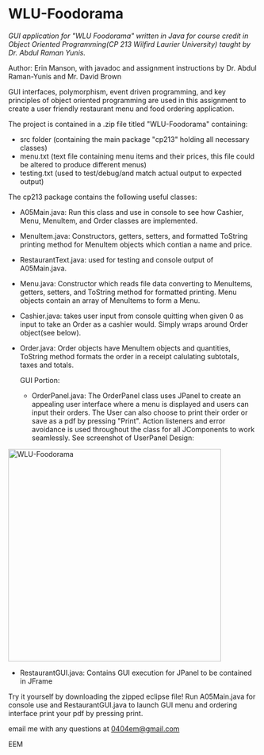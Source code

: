 # WLU-Foodorama

*GUI application for "WLU Foodorama" written in Java for course credit in Object Oriented Programming(CP 213 Wilfird Laurier University) taught by Dr. Abdul Raman Yunis.*

Author: Erin Manson, with javadoc and assignment instructions by Dr. Abdul Raman-Yunis and Mr. David Brown

GUI interfaces, polymorphism, event driven programming, and key principles of object oriented programming are used in this assignment to create a user friendly restaurant menu and food ordering application.

The project is contained in a .zip file titled "WLU-Foodorama" containing:
- src folder (containing the main package "cp213" holding all necessary classes)
- menu.txt (text file containing menu items and their prices, this file could be altered to produce different menus)
- testing.txt (used to test/debug/and match actual output to expected output)

The cp213 package contains the following useful classes:
- A05Main.java: Run this class and use in console to see how Cashier, Menu, MenuItem, and Order classes are implemented.
- MenuItem.java: Constructors, getters, setters, and formatted ToString printing method for MenuItem objects which contian a name and price.
- RestaurantText.java: used for testing and console output of A05Main.java.
- Menu.java: Constructor which reads file data converting to MenuItems, getters, setters, and ToString method for formatted printing. Menu objects contain an array of MenuItems to form a Menu.
- Cashier.java: takes user input from console quitting when given 0 as input to take an Order as a cashier would. Simply wraps around Order object(see below).
- Order.java: Order objects have MenuItem objects and quantities, ToString method formats the order in a receipt calulating subtotals, taxes and totals.

  GUI Portion:
  - OrderPanel.java: The OrderPanel class uses JPanel to create an appealing user interface where a menu is displayed and users can input their orders. The User can also choose to print their order or save as a pdf by pressing "Print". Action listeners and error avoidance is used throughout the class for all JComponents to work seamlessly. See screenshot of UserPanel Design:
  
<img width="429" alt="WLU-Foodorama" src="https://user-images.githubusercontent.com/126124271/220811542-54edb6d1-f626-4264-960e-35f9a9f13ab5.png">

  - RestaurantGUI.java: Contains GUI execution for JPanel to be contained in JFrame
  
  
Try it yourself by downloading the zipped eclipse file! Run A05Main.java for console use and RestaurantGUI.java to launch GUI menu and ordering interface print your pdf by pressing print.

email me with any questions at 0404em@gmail.com

EEM


